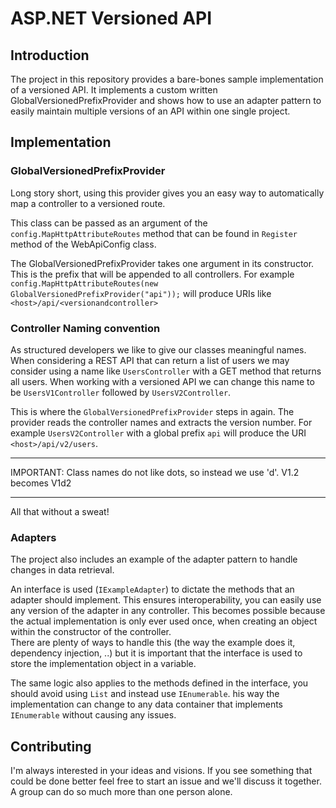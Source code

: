 # ASP.NET Versioned API

## Introduction
The project in this repository provides a bare-bones sample implementation of a versioned API. It implements a custom written GlobalVersionedPrefixProvider and shows how to use an adapter pattern to easily maintain multiple versions of an API within one single project.

## Implementation
### GlobalVersionedPrefixProvider
Long story short, using this provider gives you an easy way to automatically map a controller to a versioned route.

This class can be passed as an argument of the `config.MapHttpAttributeRoutes` method that can be found in `Register` method of the WebApiConfig class.

The GlobalVersionedPrefixProvider takes one argument in its constructor. This is the prefix that will be appended to all controllers.
For example `config.MapHttpAttributeRoutes(new GlobalVersionedPrefixProvider("api"));` will produce URIs like `<host>/api/<versionandcontroller>`

### Controller Naming convention
As structured developers we like to give our classes meaningful names. When considering a REST API that can return a list of users we may consider using a name like `UsersController` with a GET method that returns all users. When working with a versioned API we can change this name to be `UsersV1Controller` followed by `UsersV2Controller`.

This is where the `GlobalVersionedPrefixProvider` steps in again. The provider reads the controller names and extracts the version number.
For example `UsersV2Controller` with a global prefix `api` will produce the URI `<host>/api/v2/users`.

---

IMPORTANT: Class names do not like dots, so instead we use 'd'. V1.2 becomes V1d2

---

All that without a sweat!

### Adapters
The project also includes an example of the adapter pattern to handle changes in data retrieval.

An interface is used (`IExampleAdapter`) to dictate the methods that an adapter should implement. This ensures interoperability, you can easily use any version of the adapter in any controller.
This becomes possible because the actual implementation is only ever used once, when creating an object within the constructor of the controller.  
There are plenty of ways to handle this (the way the example does it, dependency injection, ..) but it is important that the interface is used to store the implementation object in a variable.

The same logic also applies to the methods defined in the interface, you should avoid using `List` and instead use `IEnumerable`. his way the implementation can change to any data container that implements `IEnumerable` without causing any issues.

## Contributing
I'm always interested in your ideas and visions. If you see something that could be done better feel free to start an issue and we'll discuss it together. A group can do so much more than one person alone.


